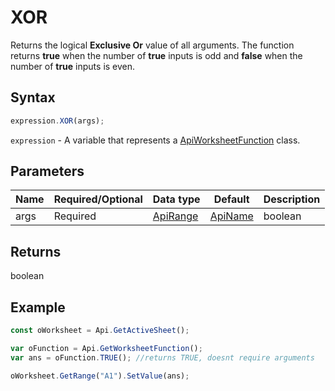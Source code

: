 # XOR

Returns the logical **Exclusive Or** value of all arguments. The function returns **true** when the number of **true** inputs is odd and **false** when the number of **true** inputs is even.

## Syntax

```javascript
expression.XOR(args);
```

`expression` - A variable that represents a [ApiWorksheetFunction](../ApiWorksheetFunction.md) class.

## Parameters

| **Name** | **Required/Optional** | **Data type** | **Default** | **Description** |
| ------------- | ------------- | ------------- | ------------- | ------------- |
| args | Required | [ApiRange](../../ApiRange/ApiRange.md) | [ApiName](../../ApiName/ApiName.md) | boolean | array |  | The conditions to check. |

## Returns

boolean

## Example



```javascript
const oWorksheet = Api.GetActiveSheet();

var oFunction = Api.GetWorksheetFunction();
var ans = oFunction.TRUE(); //returns TRUE, doesnt require arguments

oWorksheet.GetRange("A1").SetValue(ans);

```
